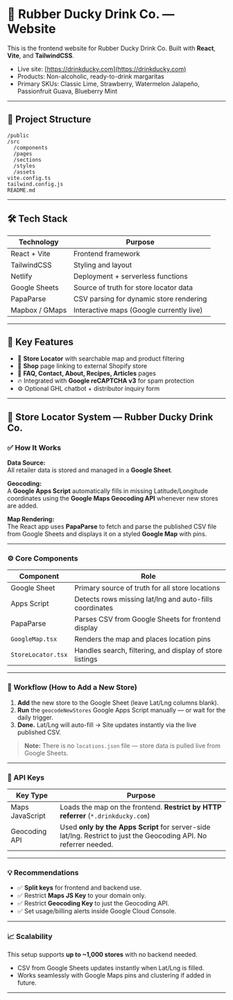 
# 🦆 Rubber Ducky Drink Co. — Website

This is the frontend website for Rubber Ducky Drink Co. Built with **React**, **Vite**, and **TailwindCSS**.

- Live site: [https://drinkducky.com](https://drinkducky.com)
- Products: Non-alcoholic, ready-to-drink margaritas
- Primary SKUs: Classic Lime, Strawberry, Watermelon Jalapeño, Passionfruit Guava, Blueberry Mint

---

## 🚀 Project Structure

```
/public
/src
  /components
  /pages
  /sections
  /styles
  /assets
vite.config.ts
tailwind.config.js
README.md
```

---

## 🛠️ Tech Stack

| Technology     | Purpose                                   |
|----------------|-------------------------------------------|
| React + Vite   | Frontend framework                        |
| TailwindCSS    | Styling and layout                        |
| Netlify        | Deployment + serverless functions         |
| Google Sheets  | Source of truth for store locator data    |
| PapaParse      | CSV parsing for dynamic store rendering   |
| Mapbox / GMaps | Interactive maps (Google currently live)  |

---

## 🧩 Key Features

- 📍 **Store Locator** with searchable map and product filtering  
- 🛒 **Shop** page linking to external Shopify store  
- 📄 **FAQ, Contact, About, Recipes, Articles** pages  
- 🔥 Integrated with **Google reCAPTCHA v3** for spam protection  
- ⚙️ Optional GHL chatbot + distributor inquiry form

---

## 📍 Store Locator System — Rubber Ducky Drink Co.

### ✅ How It Works

**Data Source:**  
All retailer data is stored and managed in a **Google Sheet**.

**Geocoding:**  
A **Google Apps Script** automatically fills in missing Latitude/Longitude coordinates using the **Google Maps Geocoding API** whenever new stores are added.

**Map Rendering:**  
The React app uses **PapaParse** to fetch and parse the published CSV file from Google Sheets and displays it on a styled **Google Map** with pins.

---

### ⚙️ Core Components

| Component         | Role                                                         |
|-------------------|--------------------------------------------------------------|
| Google Sheet      | Primary source of truth for all store locations              |
| Apps Script       | Detects rows missing lat/lng and auto-fills coordinates      |
| PapaParse         | Parses CSV from Google Sheets for frontend display           |
| `GoogleMap.tsx`   | Renders the map and places location pins                     |
| `StoreLocator.tsx`| Handles search, filtering, and display of store listings     |

---

### 🔁 Workflow (How to Add a New Store)

1. **Add** the new store to the Google Sheet (leave Lat/Lng columns blank).
2. **Run** the `geocodeNewStores` Google Apps Script manually — or wait for the daily trigger.
3. **Done.** Lat/Lng will auto-fill → Site updates instantly via the live published CSV.

> **Note:** There is no `locations.json` file — store data is pulled live from Google Sheets.

---

### 🔑 API Keys

| Key Type        | Purpose                                                      |
|------------------|--------------------------------------------------------------|
| Maps JavaScript  | Loads the map on the frontend. **Restrict by HTTP referrer** (`*.drinkducky.com`) |
| Geocoding API    | Used **only by the Apps Script** for server-side lat/lng. Restrict to just the Geocoding API. No referrer needed. |

---

### 💡 Recommendations

- ✅ **Split keys** for frontend and backend use.
- ✅ Restrict **Maps JS Key** to your domain only.
- ✅ Restrict **Geocoding Key** to just the Geocoding API.
- ✅ Set usage/billing alerts inside Google Cloud Console.

---

### 📈 Scalability

This setup supports **up to ~1,000 stores** with no backend needed.

- CSV from Google Sheets updates instantly when Lat/Lng is filled.
- Works seamlessly with Google Maps pins and clustering if added in future.

---
